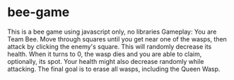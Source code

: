 # bee-game
This is a bee game using javascript only, no libraries
Gameplay: 
You are Team Bee. 
Move through squares until you get near one of the wasps, then attack by clicking the enemy's square. This will randomly decrease its health. When it turns to 0, the wasp dies and you are able to claim, optionally, its spot.
Your health might also decrease randomly while attacking.
The final goal is to erase all wasps, including the Queen Wasp.
